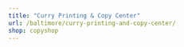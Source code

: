 ```yaml
---
title: "Curry Printing & Copy Center"
url: /baltimore/curry-printing-and-copy-center/
shop: copyshop
---
```

